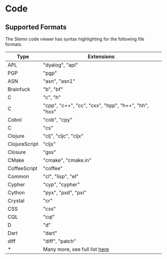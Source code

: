 # Code

## Supported Formats

The Stemn code viewer has syntax highlighting for the following file formats.

| **Type** | **Extensions** |
| --- | --- |
| APL | "dyalog", "apl" |
| PGP | "pgp" |
| ASN | "asn", "asn1" |
| Brainfuck | "b", "bf" |
| C | "c", "h" |
| C | "cpp", "c++", "cc", "cxx", "hpp", "h++", "hh", "hxx" |
| Cobol | "cob", "cpy" |
| C | "cs" |
| Clojure | "clj", "cljc", "cljx" |
| ClojureScript | "cljs" |
| Closure | "gss" |
| CMake | "cmake", "cmake.in" |
| CoffeeScript | "coffee" |
| Common | "cl", "lisp", "el" |
| Cypher | "cyp", "cypher" |
| Cython | "pyx", "pxd", "pxi" |
| Crystal | "cr" |
| CSS | "css" |
| CQL | "cql" |
| D | "d" |
| Dart | "dart" |
| diff | "diff", "patch" |
| * | Many more, see full list [here](https://github.com/codemirror/CodeMirror/blob/master/mode/meta.js) |